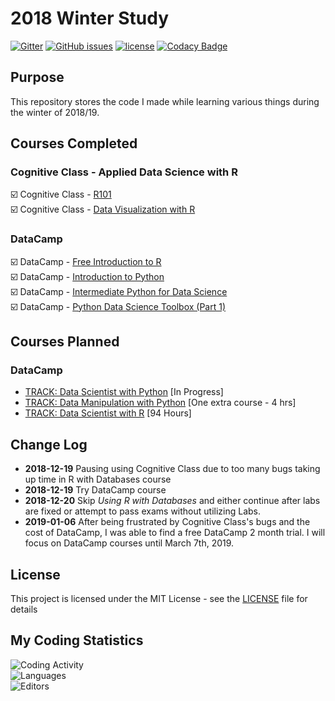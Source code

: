 # 2018 Winter Study

[![Gitter](https://img.shields.io/gitter/room/Lilyheart/repo.js.svg?maxAge=2592000)](https://gitter.im/Lilyheart/LilyPrograms)
[![GitHub issues](https://img.shields.io/github/issues/Lilyheart/2018_winter_study.svg)](https://github.com/Lilyheart/2018_winter_study/issues)
[![license](https://img.shields.io/github/license/Lilyheart/2018_winter_study.svg)](https://github.com/Lilyheart/2018_winter_study/blob/gh-pages/LICENSE)
[![Codacy Badge](https://api.codacy.com/project/badge/Grade/7384b52418ff443bbb4c7de81bd6e5a8)](https://www.codacy.com/app/lilyheart/2018_winter_study?utm_source=github.com&amp;utm_medium=referral&amp;utm_content=Lilyheart/2018_winter_study&amp;utm_campaign=Badge_Grade)

## Purpose

This repository stores the code I made while learning various things during the winter of 2018/19.

## Courses Completed

### Cognitive Class - Applied Data Science with R

:ballot_box_with_check: Cognitive Class - [R101](https://courses.cognitiveclass.ai/certificates/188a87f3ec2b4380944c2c38d3882631)  
:ballot_box_with_check: Cognitive Class - [Data Visualization with R](https://courses.cognitiveclass.ai/certificates/7dc9fafe65a84d8fa815f91b10a3a893)

### DataCamp

:ballot_box_with_check: DataCamp - [Free Introduction to R](https://campus.datacamp.com/courses/free-introduction-to-r)  
:ballot_box_with_check: DataCamp - [Introduction to Python](https://www.datacamp.com/courses/intro-to-python-for-data-science)  
:ballot_box_with_check: DataCamp - [Intermediate Python for Data Science
](https://campus.datacamp.com/courses/intermediate-python-for-data-science)  
:ballot_box_with_check: DataCamp - [Python Data Science Toolbox (Part 1)
](https://campus.datacamp.com/courses/python-data-science-toolbox-part-1)  

## Courses Planned

### DataCamp
* [TRACK: Data Scientist with Python](https://www.datacamp.com/tracks/data-scientist-with-python) [In Progress]
* [TRACK: Data Manipulation with Python](https://www.datacamp.com/tracks/data-manipulation-with-python) [One extra course - 4 hrs]
* [TRACK: Data Scientist with R](https://www.datacamp.com/tracks/data-scientist-with-r) [94 Hours]


## Change Log

* **2018-12-19** Pausing using Cognitive Class due to too many bugs taking up time in R with Databases course
* **2018-12-19** Try DataCamp course
* **2018-12-20** Skip *Using R with Databases* and either continue after labs are fixed or attempt to pass exams without utilizing Labs.
* **2019-01-06** After being frustrated by Cognitive Class's bugs and the cost of DataCamp, I was able to find a free DataCamp 2 month trial.  I will focus on DataCamp courses until March 7th, 2019.

## License

This project is licensed under the MIT License - see the [LICENSE](LICENSE) file for details

## My Coding Statistics

![Coding Activity](https://wakatime.com/share/@dd391fcb-e113-47bf-8178-978cbb64803f/f4a82301-ba0b-43d6-b403-cc77f4c2e2c5.png)  
![Languages](https://wakatime.com/share/@dd391fcb-e113-47bf-8178-978cbb64803f/71da71aa-3296-492e-840c-3725e1f63990.png)  
![Editors](https://wakatime.com/share/@dd391fcb-e113-47bf-8178-978cbb64803f/131dbc27-02b4-4fa0-977c-4731efe5b0fa.png)
